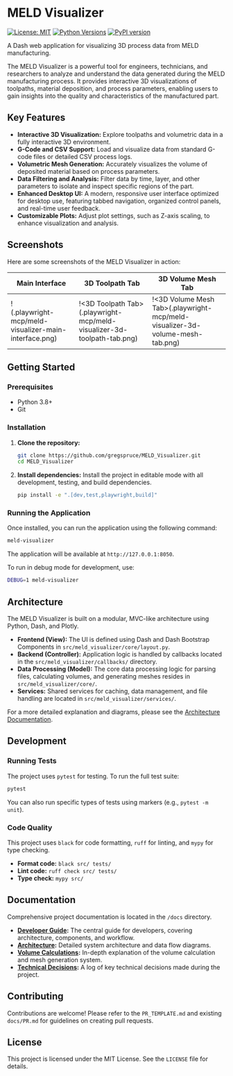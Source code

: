 # MELD Visualizer

[![License: MIT](https://img.shields.io/badge/License-MIT-yellow.svg)](https://opensource.org/licenses/MIT)
[![Python Versions](https://img.shields.io/pypi/pyversions/meld-visualizer.svg)](https://pypi.org/project/meld-visualizer/)
[![PyPI version](https://badge.fury.io/py/meld-visualizer.svg)](https://badge.fury.io/py/meld-visualizer)

A Dash web application for visualizing 3D process data from MELD manufacturing.

The MELD Visualizer is a powerful tool for engineers, technicians, and researchers to analyze and understand the data generated during the MELD manufacturing process. It provides interactive 3D visualizations of toolpaths, material deposition, and process parameters, enabling users to gain insights into the quality and characteristics of the manufactured part.

## Key Features

-   **Interactive 3D Visualization:** Explore toolpaths and volumetric data in a fully interactive 3D environment.
-   **G-Code and CSV Support:** Load and visualize data from standard G-code files or detailed CSV process logs.
-   **Volumetric Mesh Generation:** Accurately visualizes the volume of deposited material based on process parameters.
-   **Data Filtering and Analysis:** Filter data by time, layer, and other parameters to isolate and inspect specific regions of the part.
-   **Enhanced Desktop UI:** A modern, responsive user interface optimized for desktop use, featuring tabbed navigation, organized control panels, and real-time user feedback.
-   **Customizable Plots:** Adjust plot settings, such as Z-axis scaling, to enhance visualization and analysis.

## Screenshots

Here are some screenshots of the MELD Visualizer in action:

| Main Interface                                                                                    | 3D Toolpath Tab                                                                                         | 3D Volume Mesh Tab                                                                                        |
| ------------------------------------------------------------------------------------------------- | ------------------------------------------------------------------------------------------------------- | --------------------------------------------------------------------------------------------------------- |
| !<Main Interface>(.playwright-mcp/meld-visualizer-main-interface.png) | !<3D Toolpath Tab>(.playwright-mcp/meld-visualizer-3d-toolpath-tab.png) | !<3D Volume Mesh Tab>(.playwright-mcp/meld-visualizer-3d-volume-mesh-tab.png) |

## Getting Started

### Prerequisites

-   Python 3.8+
-   Git

### Installation

1.  **Clone the repository:**
    ```bash
    git clone https://github.com/gregspruce/MELD_Visualizer.git
    cd MELD_Visualizer
    ```

2.  **Install dependencies:**
    Install the project in editable mode with all development, testing, and build dependencies.
    ```bash
    pip install -e ".[dev,test,playwright,build]"
    ```

### Running the Application

Once installed, you can run the application using the following command:

```bash
meld-visualizer
```

The application will be available at `http://127.0.0.1:8050`.

To run in debug mode for development, use:
```bash
DEBUG=1 meld-visualizer
```

## Architecture

The MELD Visualizer is built on a modular, MVC-like architecture using Python, Dash, and Plotly.

-   **Frontend (View):** The UI is defined using Dash and Dash Bootstrap Components in `src/meld_visualizer/core/layout.py`.
-   **Backend (Controller):** Application logic is handled by callbacks located in the `src/meld_visualizer/callbacks/` directory.
-   **Data Processing (Model):** The core data processing logic for parsing files, calculating volumes, and generating meshes resides in `src/meld_visualizer/core/`.
-   **Services:** Shared services for caching, data management, and file handling are located in `src/meld_visualizer/services/`.

For a more detailed explanation and diagrams, please see the [Architecture Documentation](docs/architecture/architecture.md).

## Development

### Running Tests

The project uses `pytest` for testing. To run the full test suite:

```bash
pytest
```

You can also run specific types of tests using markers (e.g., `pytest -m unit`).

### Code Quality

This project uses `black` for code formatting, `ruff` for linting, and `mypy` for type checking.

-   **Format code:** `black src/ tests/`
-   **Lint code:** `ruff check src/ tests/`
-   **Type check:** `mypy src/`

## Documentation

Comprehensive project documentation is located in the `/docs` directory.

-   **[Developer Guide](docs/developer_guide/index.md):** The central guide for developers, covering architecture, components, and workflow.
-   **[Architecture](docs/architecture/architecture.md):** Detailed system architecture and data flow diagrams.
-   **[Volume Calculations](docs/VOLUME_CALCULATIONS.md):** In-depth explanation of the volume calculation and mesh generation system.
-   **[Technical Decisions](docs/DECISIONS.md):** A log of key technical decisions made during the project.

## Contributing

Contributions are welcome! Please refer to the `PR_TEMPLATE.md` and existing `docs/PR.md` for guidelines on creating pull requests.

## License

This project is licensed under the MIT License. See the `LICENSE` file for details.
